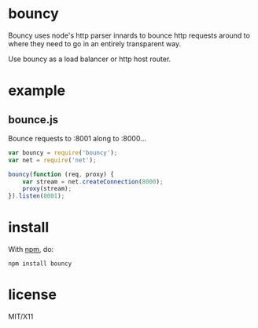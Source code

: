 bouncy
======

Bouncy uses node's http parser innards to bounce http requests around to where
they need to go in an entirely transparent way.

Use bouncy as a load balancer or http host router.

example
=======

bounce.js
---------

Bounce requests to :8001 along to :8000...

````javascript
var bouncy = require('bouncy');
var net = require('net');

bouncy(function (req, proxy) {
    var stream = net.createConnection(8000);
    proxy(stream);
}).listen(8001);
````

install
=======

With [npm](http://npmjs.org), do:

    npm install bouncy

license
=======

MIT/X11
